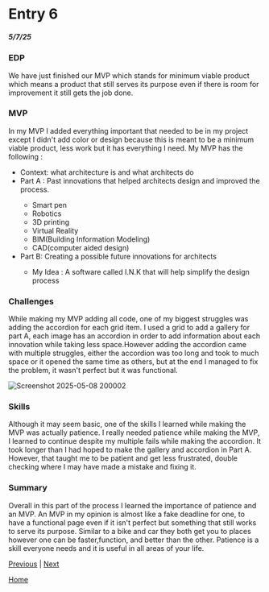 # Entry 6
##### 5/7/25

### EDP
We have just finished our MVP which stands for minimum viable product which means a product that still serves its purpose even if there is room for improvement it still gets the job done.

### MVP
In my MVP I added everything important that needed to be in my project except I didn't add color or design because this is meant to be a minimum viable product, less work but it has everything I need. My MVP has the following : 
<ul>
  <li>Context: what architecture is and what architects do</li>
  <li>Part A : Past innovations that helped architects design and improved the process.</li>
  <ul>
    <li>Smart pen</li>
    <li>Robotics</li>
    <li>3D printing</li>
    <li>Virtual Reality</li>
    <li>BIM(Building Information Modeling)</li>
    <li>CAD(computer aided design)</li>
  </ul>
  <li>Part B: Creating a possible future innovations for architects</li>
    <ul> 
      <li>My Idea : A software called I.N.K that will help simplify the design process</li>
    </ul>
</ul>

### Challenges
While making my MVP adding all code, one of my biggest struggles was adding the accordion for each grid item. I used a grid to add a gallery for part A, each image has an accordion in order to add information about each innovation while taking less space.However adding the accordion came with multiple struggles, either the accordion was too long and took to much space or it opened the same time as others, but at the end I managed to fix the problem, it wasn't perfect but it was functional.

![Screenshot 2025-05-08 200002](https://github.com/user-attachments/assets/84b0844b-55bb-4b2b-b38e-337b3bb27724)

### Skills
Although it may seem basic, one of the skills I learned while making the MVP was actually patience. I really needed patience while making the MVP, I learned to continue despite my multiple fails while making the accordion. It took longer than I had hoped to make the gallery and accordion in Part A. However, that taught me to be patient and get less frustrated, double checking where I may have made a mistake and fixing it.

### Summary
Overall in this part of the process I learned the importance of patience and an MVP. An MVP in my opinion is almost like a fake deadline for one, to have a functional page even if it isn't perfect but something that still works to serve its purpose. Similar to a bike and car they both get you to places however one can be faster,function, and better than the other. Patience is a skill everyone needs and it is useful in all areas of your life.

[Previous](entry05.md) | [Next](entry07.md)

[Home](../README.md)
